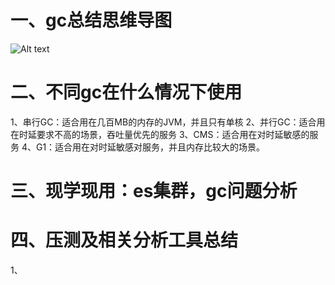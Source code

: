 # 一、gc总结思维导图
![Alt text](src/main/resources/yuque_diagram.jpg "GC分类总结思维导图")


# 二、不同gc在什么情况下使用
1、串行GC：适合用在几百MB的内存的JVM，并且只有单核
2、并行GC：适合用在时延要求不高的场景，吞吐量优先的服务
3、CMS：适合用在对时延敏感的服务
4、G1：适合用在对时延敏感对服务，并且内存比较大的场景。

# 三、现学现用：es集群，gc问题分析


# 四、压测及相关分析工具总结
1、

